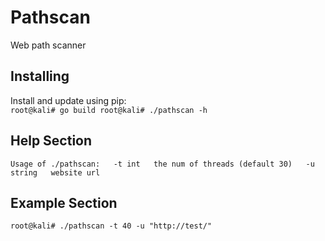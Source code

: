 # Pathscan
Web path scanner
## Installing
Install and update using pip:   
``
root@kali# go build
root@kali# ./pathscan -h
``

## Help Section
``
Usage of ./pathscan:  
  -t int  
     the num of threads (default 30)  
  -u string  
      website url  
``

## Example Section
``
root@kali# ./pathscan -t 40 -u "http://test/"
``
